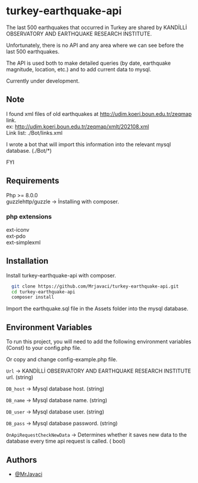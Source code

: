 # turkey-earthquake-api

The last 500 earthquakes that occurred in Turkey are shared by KANDİLLİ OBSERVATORY AND EARTHQUAKE RESEARCH INSTITUTE.

Unfortunately, there is no API and any area where we can see before the last 500 earthquakes.

The API is used both to make detailed queries (by date, earthquake magnitude, location, etc.) and to add current data to
mysql.

Currently under development.

## Note

I found xml files of old earthquakes at http://udim.koeri.boun.edu.tr/zeqmap link.  
ex: http://udim.koeri.boun.edu.tr/zeqmap/xmlt/202108.xml  
Link list: ./Bot/links.xml  

I wrote a bot that will import this information into the relevant mysql database. (./Bot/*)  
 
FYI


## Requirements

Php >= 8.0.0  
guzzlehttp/guzzle -> İnstalling with composer.

### php extensions

ext-iconv  
ext-pdo  
ext-simplexml

## Installation

Install turkey-earthquake-api with composer.

```bash
  git clone https://github.com/Mrjavaci/turkey-earthquake-api.git
  cd turkey-earthquake-api
  composer install 
```

Import the earthquake.sql file in the Assets folder into the mysql database.

## Environment Variables

To run this project, you will need to add the following environment variables (Const) to your config.php file.

Or copy and change config-example.php file.

`Url` -> KANDİLLİ OBSERVATORY AND EARTHQUAKE RESEARCH INSTITUTE url.   (string)

`DB_host` -> Mysql database host.  (string)

`DB_name` -> Mysql database name.  (string)

`DB_user` -> Mysql database user. (string)

`DB_pass` -> Mysql database password.  (string)

`OnApiRequestCheckNewData` -> Determines whether it saves new data to the database every time api request is called. (
bool)

## Authors

- [@MrJavaci](https://www.github.com/Mrjavaci)

  
